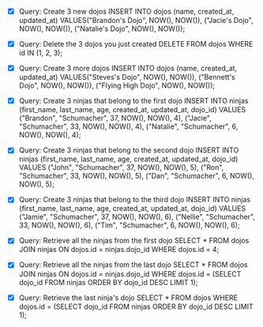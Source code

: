 -[X] Query: Create 3 new dojos
INSERT INTO dojos (name, created_at, updated_at)
VALUES("Brandon's Dojo", NOW(), NOW()), ("Jacie's Dojo", NOW(), NOW()), ("Natalie's Dojo", NOW(), NOW());

-[X] Query: Delete the 3 dojos you just created
DELETE FROM dojos WHERE id IN (1, 2, 3);

-[X] Query: Create 3 more dojos
INSERT INTO dojos (name, created_at, updated_at)
VALUES("Steves's Dojo", NOW(), NOW()), ("Bennett's Dojo", NOW(), NOW()), ("Flying High Dojo", NOW(), NOW());

-[X] Query: Create 3 ninjas that belong to the first dojo
INSERT INTO ninjas (first_name, last_name, age, created_at, updated_at, dojo_id)
VALUES ("Brandon", "Schumacher", 37,  NOW(), NOW(), 4), ("Jacie", "Schumacher", 33,  NOW(), NOW(), 4), ("Natalie", "Schumacher", 6,  NOW(), NOW(), 4);

-[X] Query: Create 3 ninjas that belong to the second dojo
INSERT INTO ninjas (first_name, last_name, age, created_at, updated_at, dojo_id)
VALUES ("John", "Schumacher", 37,  NOW(), NOW(), 5), ("Ron", "Schumacher", 33,  NOW(), NOW(), 5), ("Dan", "Schumacher", 6,  NOW(), NOW(), 5);

-[X] Query: Create 3 ninjas that belong to the third dojo
INSERT INTO ninjas (first_name, last_name, age, created_at, updated_at, dojo_id)
VALUES ("Jamie", "Schumacher", 37,  NOW(), NOW(), 6), ("Nellie", "Schumacher", 33,  NOW(), NOW(), 6), ("Tim", "Schumacher", 6,  NOW(), NOW(), 6);

-[X] Query: Retrieve all the ninjas from the first dojo
SELECT * FROM dojos
JOIN ninjas ON dojos.id = ninjas.dojo_id
WHERE dojos.id = 4;

-[X] Query: Retrieve all the ninjas from the last dojo
SELECT * FROM dojos
JOIN ninjas ON dojos.id = ninjas.dojo_id
WHERE dojos.id = (SELECT dojo_id FROM ninjas ORDER BY dojo_id DESC LIMIT 1);

-[X] Query: Retrieve the last ninja's dojo
SELECT * FROM dojos
WHERE dojos.id = (SELECT dojo_id FROM ninjas ORDER BY dojo_id DESC LIMIT 1);



